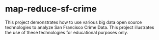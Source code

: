 map-reduce-sf-crime
===================

This project demonstrates how to use various big data open source technologies to analyze San Francisco Crime Data. This project illustrates the use of these technologies for educational purposes only.